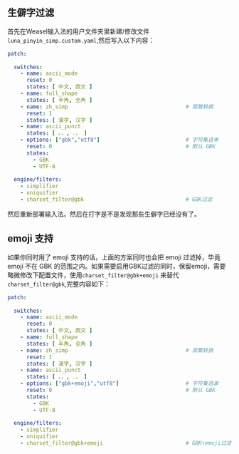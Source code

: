 ## 生僻字过滤
首先在Weasel输入法的用户文件夹里新建/修改文件 `luna_pinyin_simp.custom.yaml`,然后写入以下内容：
``` yaml
patch:
   
  switches:
    - name: ascii_mode
      reset: 0
      states: [ 中文, 西文 ]
    - name: full_shape
      states: [ 半角, 全角 ]
    - name: zh_simp                                     # 简繁转换
      reset: 1
      states: [ 漢字, 汉字 ]
    - name: ascii_punct
      states: [ 。，, ．， ]
    - options: ["gbk","utf8"]                           # 字符集选单
      reset: 0                                          # 默认 GBK
      states:
        - GBK
        - UTF-8
        
  engine/filters:
    - simplifier
    - uniquifier
    - charset_filter@gbk                                # GBK过滤
```
然后重新部署输入法。然后在打字是不是发现那些生僻字已经没有了。

## emoji 支持
如果你同时用了 emoji 支持的话，上面的方案同时也会把 emoji 过滤掉，毕竟 emoji 不在 GBK 的范围之内。如果需要启用GBK过滤的同时，保留emoji，需要略微修改下配置文件，使用`charset_filter@gbk+emoji` 来替代`charset_filter@gbk`,完整内容如下：
``` yaml
patch:
   
  switches:
    - name: ascii_mode
      reset: 0
      states: [ 中文, 西文 ]
    - name: full_shape
      states: [ 半角, 全角 ]
    - name: zh_simp                                     # 简繁转换
      reset: 1
      states: [ 漢字, 汉字 ]
    - name: ascii_punct
      states: [ 。，, ．， ]
    - options: ["gbk+emoji","utf8"]                     # 字符集选单
      reset: 0                                          # 默认 GBK
      states:
        - GBK
        - UTF-8
        
  engine/filters:
    - simplifier
    - uniquifier
    - charset_filter@gbk+emoji                          # GBK+emoji过滤
```
